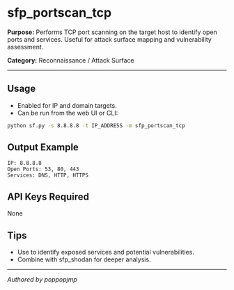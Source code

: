 # sfp_portscan_tcp

**Purpose:**
Performs TCP port scanning on the target host to identify open ports and services. Useful for attack surface mapping and vulnerability assessment.

**Category:** Reconnaissance / Attack Surface

---

## Usage

- Enabled for IP and domain targets.
- Can be run from the web UI or CLI:

```sh
python sf.py -s 8.8.8.8 -t IP_ADDRESS -m sfp_portscan_tcp
```

## Output Example

```pre
IP: 8.8.8.8
Open Ports: 53, 80, 443
Services: DNS, HTTP, HTTPS
```

## API Keys Required

None

## Tips

- Use to identify exposed services and potential vulnerabilities.
- Combine with sfp_shodan for deeper analysis.

---

*Authored by poppopjmp*
